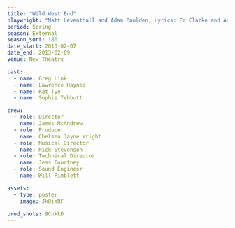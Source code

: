 ```yaml
---
title: "Wild West End"
playwright: "Matt Leventhall and Adam Paulden; Lyrics: Ed Clarke and Andrew Doyle"
period: Spring
season: External
season_sort: 180
date_start: 2013-02-07
date_end: 2013-02-09
venue: New Theatre

cast:
  - name: Greg Link
  - name: Lawrence Haynes
  - name: Kat Tye
  - name: Sophie Tebbutt

crew:
  - role: Director
    name: James McAndrew
  - role: Producer
    name: Chelsea Jayne Wright
  - role: Musical Director
    name: Nick Stevenson
  - role: Technical Director
    name: Jess Courtney
  - role: Sound Engineer
    name: Will Pimblett

assets:
  - type: poster
    image: Jk8jmRF

prod_shots: 9CnkkD
---
```



